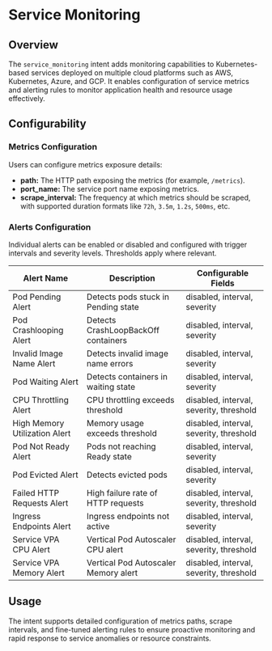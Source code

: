 # Service Monitoring

## Overview  
The `service_monitoring` intent adds monitoring capabilities to Kubernetes-based services deployed on multiple cloud platforms such as AWS, Kubernetes, Azure, and GCP. It enables configuration of service metrics and alerting rules to monitor application health and resource usage effectively.

## Configurability  

### Metrics Configuration  
Users can configure metrics exposure details:  
- **path:** The HTTP path exposing the metrics (for example, `/metrics`).  
- **port_name:** The service port name exposing metrics.  
- **scrape_interval:** The frequency at which metrics should be scraped, with supported duration formats like `72h`, `3.5m`, `1.2s`, `500ms`, etc.

### Alerts Configuration  
Individual alerts can be enabled or disabled and configured with trigger intervals and severity levels. Thresholds apply where relevant.

| Alert Name                  | Description                             | Configurable Fields                        |
|----------------------------|---------------------------------------|--------------------------------------------|
| Pod Pending Alert           | Detects pods stuck in Pending state   | disabled, interval, severity               |
| Pod Crashlooping Alert      | Detects CrashLoopBackOff containers   | disabled, interval, severity               |
| Invalid Image Name Alert    | Detects invalid image name errors     | disabled, interval, severity               |
| Pod Waiting Alert           | Detects containers in waiting state   | disabled, interval, severity               |
| CPU Throttling Alert        | CPU throttling exceeds threshold      | disabled, interval, severity, threshold   |
| High Memory Utilization Alert | Memory usage exceeds threshold      | disabled, interval, severity, threshold   |
| Pod Not Ready Alert         | Pods not reaching Ready state          | disabled, interval, severity               |
| Pod Evicted Alert           | Detects evicted pods                  | disabled, interval, severity               |
| Failed HTTP Requests Alert  | High failure rate of HTTP requests    | disabled, interval, severity, threshold   |
| Ingress Endpoints Alert     | Ingress endpoints not active           | disabled, interval, severity               |
| Service VPA CPU Alert       | Vertical Pod Autoscaler CPU alert      | disabled, interval, severity, threshold   |
| Service VPA Memory Alert    | Vertical Pod Autoscaler Memory alert   | disabled, interval, severity, threshold   |

## Usage  
The intent supports detailed configuration of metrics paths, scrape intervals, and fine-tuned alerting rules to ensure proactive monitoring and rapid response to service anomalies or resource constraints.
